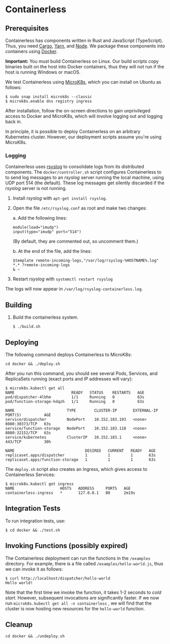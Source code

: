 # Containerless

## Prerequisites

Containerless has components written in Rust and JavaScript (TypeScript).
Thus, you need [Cargo], [Yarn], and [Node]. We package these components
into containers using [Docker].

**Important:** You must build Containerless on Linux. Our build scripts copy 
binaries built on the host into Docker containers, thus they will not run if the
host is running Windows or macOS.

We test Containerless using [MicroK8s], which you can install on Ubuntu
as follows:

```
$ sudo snap install microk8s --classic
$ microk8s.enable dns registry ingress
```

After installation, follow the on-screen directions to gain unprivileged access
to Docker and MicroK8s, which will involve logging out and logging back in.

In principle, it is possible to deploy Containerless on an arbitrary Kubernetes
cluster. However, our deployment scripts assume you're using MicroK8s.

### Logging

Containerless uses [rsyslog] to consolidate logs from its distributed
components. The `docker/controller.sh` script configures Containerless to to
send log messages to an *rsyslog* server running the local machine, using
UDP port 514 (the default). These log messages get silently discarded
if the *rsyslog* server is not running.

1. Install *rsyslog* with `apt-get install rsyslog`.

2. Open the file `/etc/rsyslog.conf` as root and make two changes:

   a. Add the following lines:
   
      ```
      module(load="imudp")
      input(type="imudp" port="514")
      ```
      
      (By default, they are commented out, so uncomment them.)

   b. At the end of the file, add the lines:

      ```
      $template remote-incoming-logs,"/var/log/rsyslog-%HOSTNAME%.log"
      *.* ?remote-incoming-logs
      & ~
      ```
3. Restart *rsyslog* with `systemctl restart rsyslog`

The logs will now appear in `/var/log/rsyslog-containerless.log`.

## Building

1. Build the containerless system.

   ```
   $ ./build.sh
   ```

## Deploying

The following command deploys Containerless to MicroK8s:

```
cd docker && ./deploy.sh
```

After you run this command, you should see several Pods, Services, and
ReplicaSets running (exact ports and IP addresses will vary):

```
$ microk8s.kubectl get all
NAME                         READY   STATUS    RESTARTS   AGE
pod/dispatcher-4lbhm         1/1     Running   0          63s
pod/function-storage-hdqzh   1/1     Running   0          63s

NAME                       TYPE        CLUSTER-IP       EXTERNAL-IP   PORT(S)          AGE
service/dispatcher         NodePort    10.152.183.193   <none>        8080:30373/TCP   63s
service/function-storage   NodePort    10.152.183.118   <none>        8080:32152/TCP   63s
service/kubernetes         ClusterIP   10.152.183.1     <none>        443/TCP          30h

NAME                               DESIRED   CURRENT   READY   AGE
replicaset.apps/dispatcher         1         1         1       63s
replicaset.apps/function-storage   1         1         1       63s
```

The `deploy.sh` script also creates an Ingress, which gives access to 
Containerless Services:

```
$ microk8s.kubectl get ingress
NAME                    HOSTS   ADDRESS     PORTS   AGE
containerless-ingress   *       127.0.0.1   80      2m19s
```

## Integration Tests

To run integration tests, use:

```
$ cd docker && ./test.sh
```

## Invoking Functions (possibly expired)

The Containerless deployment can run the functions in the `/examples`
directory. For example, there is a file called `/examples/hello-world.js`,
thus we can invoke it as follows:

```
$ curl http://localhost/dispatcher/hello-world
Hello world!
```

Note that the first time we invoke the function, it takes 1-2 seconds to *cold
start*. However, subsequent invocations are significantly faster. If we
now run `microk8s.kubectl get all -n containerless` , we will find that the
cluster is now hosting new resources for the `hello-world` function.

## Cleanup

```
cd docker && ./undeploy.sh
```

[Cargo]: https://rustup.rs/
[Yarn]: https://yarnpkg.com/
[Node]: https://nodejs.org/
[Docker]: https://www.docker.com/
[Microk8s]: https://microk8s.io/
[rsyslog]: https://www.rsyslog.com/